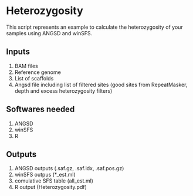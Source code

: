 # Heterozygosity #

This script represents an example to calculate the heterozygosity of your samples using ANGSD and winSFS.

## Inputs
1. BAM files
2. Reference genome
3. List of scaffolds
4. Angsd file including list of filtered sites (good sites from RepeatMasker, depth and excess heterozygosity filters)

## Softwares needed 
1. ANGSD
2. winSFS
3. R

## Outputs 
1. ANGSD outputs (.saf.gz, .saf.idx, .saf.pos.gz)
2. winSFS outpus (*_est.ml)
3. comulative SFS table (all_est.ml)
4. R output (Heterozygosity.pdf)
